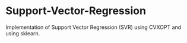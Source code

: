 # Support-Vector-Regression
Implementation of Support Vector Regression (SVR) using CVXOPT and using sklearn. 
